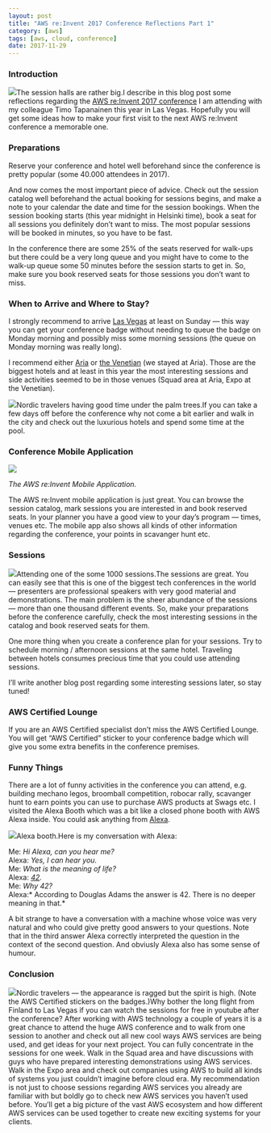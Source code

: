 ```yaml
---
layout: post
title: "AWS re:Invent 2017 Conference Reflections Part 1"
category: [aws]
tags: [aws, cloud, conference]
date: 2017-11-29
---
```


### Introduction

![](/img/2017-11-29-aws-re-invent-2017-conference-reflections-part-1_img_1.jpeg)The session halls are rather big.I describe in this blog post some reflections regarding the [AWS re:Invent 2017 conference](https://reinvent.awsevents.com/) I am attending with my colleague Timo Tapanainen this year in Las Vegas. Hopefully you will get some ideas how to make your first visit to the next AWS re:Invent conference a memorable one.

### Preparations

Reserve your conference and hotel well beforehand since the conference is pretty popular (some 40.000 attendees in 2017).   
   
And now comes the most important piece of advice. Check out the session catalog well beforehand the actual booking for sessions begins, and make a note to your calendar the date and time for the session bookings. When the session booking starts (this year midnight in Helsinki time), book a seat for all sessions you definitely don’t want to miss. The most popular sessions will be booked in minutes, so you have to be fast.   
   
In the conference there are some 25% of the seats reserved for walk-ups but there could be a very long queue and you might have to come to the walk-up queue some 50 minutes before the session starts to get in. So, make sure you book reserved seats for those sessions you don’t want to miss.

### When to Arrive and Where to Stay?

I strongly recommend to arrive [Las Vegas](https://en.wikipedia.org/wiki/Las_Vegas) at least on Sunday — this way you can get your conference badge without needing to queue the badge on Monday morning and possibly miss some morning sessions (the queue on Monday morning was really long).   
   
I recommend either [Aria](https://www.aria.com) or [the Venetian](https://www.venetian.com/) (we stayed at Aria). Those are the biggest hotels and at least in this year the most interesting sessions and side activities seemed to be in those venues (Squad area at Aria, Expo at the Venetian).

![](/img/2017-11-29-aws-re-invent-2017-conference-reflections-part-1_img_2.jpeg)Nordic travelers having good time under the palm trees.If you can take a few days off before the conference why not come a bit earlier and walk in the city and check out the luxurious hotels and spend some time at the pool.

### Conference Mobile Application

![](/img/2017-11-29-aws-re-invent-2017-conference-reflections-part-1_img_3.png)

*The AWS re:Invent Mobile Application.*

The AWS re:Invent mobile application is just great. You can browse the session catalog, mark sessions you are interested in and book reserved seats. In your planner you have a good view to your day’s program — times, venues etc. The mobile app also shows all kinds of other information regarding the conference, your points in scavanger hunt etc.

### Sessions

![](/img/2017-11-29-aws-re-invent-2017-conference-reflections-part-1_img_4.jpeg)Attending one of the some 1000 sessions.The sessions are great. You can easily see that this is one of the biggest tech conferences in the world — presenters are professional speakers with very good material and demonstrations. The main problem is the sheer abundance of the sessions — more than one thousand different events. So, make your preparations before the conference carefully, check the most interesting sessions in the catalog and book reserved seats for them.  
   
One more thing when you create a conference plan for your sessions. Try to schedule morning / afternoon sessions at the same hotel. Traveling between hotels consumes precious time that you could use attending sessions.   
   
I’ll write another blog post regarding some interesting sessions later, so stay tuned!

### AWS Certified Lounge

If you are an AWS Certified specialist don’t miss the AWS Certified Lounge. You will get “AWS Certified” sticker to your conference badge which will give you some extra benefits in the conference premises.

### Funny Things

There are a lot of funny activities in the conference you can attend, e.g. building mechano legos, broomball competition, robocar rally, scavanger hunt to earn points you can use to purchase AWS products at Swags etc. I visited the Alexa Booth which was a bit like a closed phone booth with AWS Alexa inside. You could ask anything from [Alexa](https://developer.amazon.com/alexa).

![](/img/2017-11-29-aws-re-invent-2017-conference-reflections-part-1_img_5.jpeg)Alexa booth.Here is my conversation with Alexa:  
   
 Me: *Hi Alexa, can you hear me?*  
 Alexa: *Yes, I can hear you.*  
 Me: *What is the meaning of life?*  
 Alexa: [*42*](https://simple.wikipedia.org/wiki/42_%28answer%29)*.*  
 Me: *Why 42?*  
 Alexa:* According to Douglas Adams the answer is 42. There is no deeper meaning in that.*  
   
A bit strange to have a conversation with a machine whose voice was very natural and who could give pretty good answers to your questions. Note that in the third answer Alexa correctly interpreted the question in the context of the second question. And obviusly Alexa also has some sense of humour.

### Conclusion

![](/img/2017-11-29-aws-re-invent-2017-conference-reflections-part-1_img_6.jpeg)Nordic travelers — the appearance is ragged but the spirit is high. (Note the AWS Certified stickers on the badges.)Why bother the long flight from Finland to Las Vegas if you can watch the sessions for free in youtube after the conference? After working with AWS technology a couple of years it is a great chance to attend the huge AWS conference and to walk from one session to another and check out all new cool ways AWS services are being used, and get ideas for your next project. You can fully concentrate in the sessions for one week. Walk in the Squad area and have discussions with guys who have prepared interesting demonstrations using AWS services. Walk in the Expo area and check out companies using AWS to build all kinds of systems you just couldn’t imagine before cloud era. My recommendation is not just to choose sessions regarding AWS services you already are familiar with but boldly go to check new AWS services you haven’t used before. You’ll get a big picture of the vast AWS ecosystem and how different AWS services can be used together to create new exciting systems for your clients.

  
